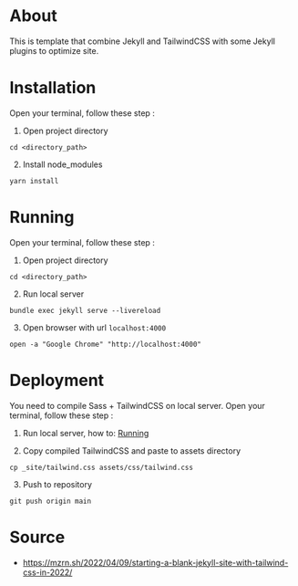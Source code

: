 # About

This is template that combine Jekyll and TailwindCSS with some Jekyll plugins to optimize site.


# Installation

Open your terminal, follow these step :

1. Open project directory
```
cd <directory_path>
```

2. Install node_modules
```
yarn install
```


# Running

Open your terminal, follow these step :

1. Open project directory
```
cd <directory_path>
```

2. Run local server
```
bundle exec jekyll serve --livereload
```

3. Open browser with url `localhost:4000`
```
open -a "Google Chrome" "http://localhost:4000"
```


# Deployment

You need to compile Sass + TailwindCSS on local server. Open your terminal, follow these step :

1. Run local server, how to: [Running](#running)

2. Copy compiled TailwindCSS and paste to assets directory
```
cp _site/tailwind.css assets/css/tailwind.css
```

3. Push to repository
```
git push origin main
```


# Source

- https://mzrn.sh/2022/04/09/starting-a-blank-jekyll-site-with-tailwind-css-in-2022/
